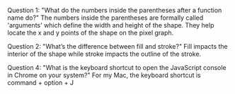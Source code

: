 Question 1:
"What do the numbers inside the parentheses after a function name do?"
The numbers inside the parentheses are formally called 'arguments' which define the width and height of the shape. They help locate the x and y points of the shape on the pixel graph.

Question 2:
"What’s the difference between fill and stroke?"
Fill impacts the interior of the shape while stroke impacts the outline of the stroke.

Question 4: 
"What is the keyboard shortcut to open the JavaScript console in Chrome on your system?"
For my Mac, the keyboard shortcut is command + option + J 

